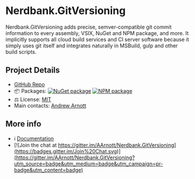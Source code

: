 # Nerdbank.GitVersioning

Nerdbank.GitVersioning adds precise, semver-compatible git commit information
to every assembly, VSIX, NuGet and NPM package, and more.
It implicitly supports all cloud build services and CI server software
because it simply uses git itself and integrates naturally in MSBuild, gulp
and other build scripts.

## Project Details

* [GitHub Repo](https://github.com/dotnet/Nerdbank.GitVersioning)
* 📦 Packages: 
  [![NuGet package](https://img.shields.io/nuget/v/Nerdbank.GitVersioning.svg)](https://nuget.org/packages/Nerdbank.GitVersioning)
  [![NPM package](https://img.shields.io/npm/v/nerdbank-gitversioning.svg)](https://www.npmjs.com/package/nerdbank-gitversioning)
* ⚖ License: [MIT](https://github.com/dotnet/Nerdbank.GitVersioning/tree/master/LICENSE)
* Main contacts: [Andrew Arnott](https://keybase.io/aarnott)

## More info

* ℹ️ [Documentation](https://github.com/dotnet/Nerdbank.GitVersioning/tree/master/README.md)
* [![Join the chat at https://gitter.im/AArnott/Nerdbank.GitVersioning](https://badges.gitter.im/Join%20Chat.svg)](https://gitter.im/AArnott/Nerdbank.GitVersioning?utm_source=badge&utm_medium=badge&utm_campaign=pr-badge&utm_content=badge)
